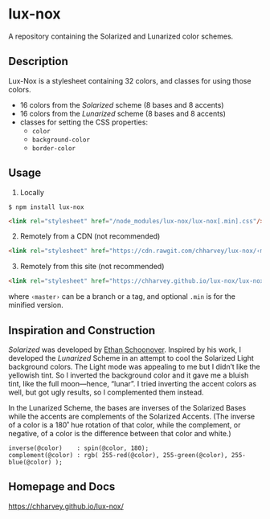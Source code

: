 # lux-nox
A repository containing the Solarized and Lunarized color schemes.

## Description

Lux-Nox is a stylesheet containing 32 colors, and classes for using those colors.

- 16 colors from the *Solarized* scheme (8 bases and 8 accents)
- 16 colors from the *Lunarized* scheme (8 bases and 8 accents)
- classes for setting the CSS properties:
  - `color`
  - `background-color`
  - `border-color`

## Usage
1. Locally
  ```
  $ npm install lux-nox
  ```
  ```html
  <link rel="stylesheet" href="/node_modules/lux-nox/lux-nox[.min].css"/>
  ```

2. Remotely from a CDN (not recommended)
  ```html
  <link rel="stylesheet" href="https://cdn.rawgit.com/chharvey/lux-nox/‹master›/lux-nox[.min].css"/>
  ```

3. Remotely from this site (not recommended)
  ```html
  <link rel="stylesheet" href="https://chharvey.github.io/lux-nox/lux-nox[.min].css"/>
  ```

where `‹master›` can be a branch or a tag, and optional `.min` is for the minified version.

## Inspiration and Construction

*Solarized* was developed by [Ethan Schoonover](http://ethanschoonover.com/solarized).
Inspired by his work, I developed the *Lunarized* Scheme in an attempt to
cool the Solarized Light background colors. The Light mode was appealing to me
but I didn’t like the yellowish tint. So I inverted the background color and
it gave me a bluish tint, like the full moon—hence, “lunar”.
I tried inverting the accent colors as well,
but got ugly results, so I complemented them instead.

In the Lunarized Scheme, the bases are inverses of the Solarized Bases while
the accents are complements of the Solarized Accents.
(The inverse of a color is a 180˚ hue rotation of that color, while the complement, or negative,
of a color is the difference between that color and white.)

```
inverse(@color)    : spin(@color, 180);
complement(@color) : rgb( 255-red(@color), 255-green(@color), 255-blue(@color) );
```

## Homepage and Docs
https://chharvey.github.io/lux-nox/
